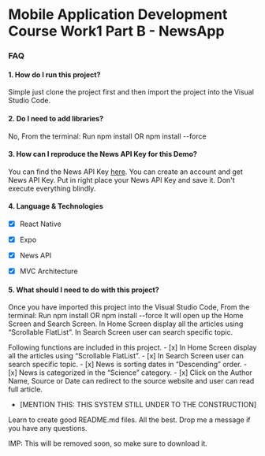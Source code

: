 # Mobile Application Development Course Work1 Part B - NewsApp

### FAQ

#### 1. How do I run this project?

Simple just clone the project first and then import the project into the Visual Studio Code.

#### 2. Do I need to add libraries?

No, From the terminal: Run npm install OR npm install --force

#### 3. How can I reproduce the News API Key for this Demo?

You can find the News API Key [here](https://newsapi.org/).
You can create an account and get News API Key.
Put in right place your News API Key and save it.
Don't execute everything blindly.

#### 4. Language & Technologies

- [x] React Native
- [x] Expo
- [x] News API
- [x] MVC Architecture


#### 5. What should I need to do with this project?

Once you have imported this project into the Visual Studio Code,
From the terminal: Run npm install OR npm install --force
It will open up the Home Screen and Search Screen.
In Home Screen display all the articles using “Scrollable FlatList”.
In Search Screen user can search specific topic.

Following functions are included in this project.
    - [x] In Home Screen display all the articles using “Scrollable FlatList”.
    - [x] In Search Screen user can search specific topic.
    - [x] News is sorting dates in “Descending” order.
    - [x] News is categorized in the “Science” category.
    - [x] Click on the Author Name, Source or Date can redirect to the source website and user can read full article.


- [MENTION THIS: THIS SYSTEM STILL UNDER TO THE CONSTRUCTION]


Learn to create good README.md files. All the best. Drop me a message if you have any questions.

IMP: This will be removed soon, so make sure to download it.